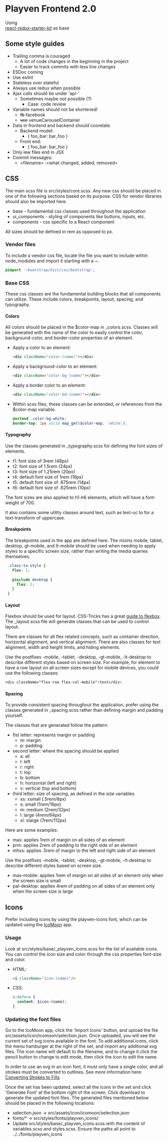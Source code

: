 # Playven Frontend 2.0
 Using  
[react-redux-starter-kit](https://github.com/davezuko/react-redux-starter-kit) as base  

## Some style guides
- Trailing comma is couraged
  - A lot of code changes in the beginning in the project
  - Easier to track commits with less line changes
- ESDoc coming
- Use eslint
- Stateless over stateful
- Always use redux when possible
- Ajax calls should be under 'api-'
  - Sometimes maybe not possible (?)
    - Case: code review
- Variable names should not be shortened!
  - ~~fb~~ facebook
  - ~~vcc~~ venueCarouselContainer
- Data in frontend and backend should coorelate
  - Backend model:
    - { foo_bar: bar_foo }
  - Front end:
    - { foo_bar: bar_foo }
- Only iew files end in JSX
- Commit messages:
  - \<filename> :<what changed, added, removed>    

## CSS

The main scss file is src/styles/core.scss. Any new css should be placed in one of the following sections based on its purpose. CSS for vendor libraries should also be imported here. 
  
* base - fundamental css classes used throughout the application
* ui_components - styling of components like buttons, inputs, etc. 
* components - css specific to a React component

All sizes should be defined in rem as opposed to px. 

### Vendor files

To include a vendor css file, locate the file you want to include within node_modules and import it starting with a ~. 
```scss
@import '~bootstrap/dist/css/bootstrap';
```

### Base CSS

These css classes are the fundamental building blocks that all components can utilize. These include colors, breakpoints, layout, spacing, and typography. 

#### Colors 

All colors should be placed in the $color-map in _colors.scss. Classes will be generated with the name of the color to easily control the color, background-color, and border-color properties of an element. 

* Apply a color to an element:
  ```html
  <div className="color-(name)"></div>
  ```

* Apply a background-color to an element:
  ```html
  <div className="color-bg-(name)"></div>
  ```

* Apply a border color to an element:
  ```html
  <div className="color-bd-(name)"></div>
  ```
  
* Within scss files, these classes can be extended, or references from the $color-map variable. 
  ```scss
  @extend .color-bg-white;
  border-top: 2px solid map_get($color-map, 'white');
  ```

#### Typography

Use the classes generated in _typography.scss for defining the font sizes of elements. 

- t1: font size of 3rem (48px)
- t2: font size of 1.5rem (24px)
- t3: font size of 1.25rem (20px)
- t4: default font size of 1rem (16px)
- t5: default font size of .875rem (14px)
- t6: default font size of .625rem (10px)

The font sizes are also applied to h1-h6 elements, which will have a font-weight of 700.

It also contains some utility classes around text, such as text-uc to for a text-transform of uppercase.

#### Breakpoints

The breakpoints used in the app are defined here. The mixins mobile, tablet, desktop, gt-mobile, and lt-mobile should be used when needing to apply styles to a specific screen size, rather than writing the media queries themselves.  
 
 ```scss
  .class-to-style {
    flex: 1;
  
    @include desktop {
      flex: 2;
    }
  }
  ```

#### Layout

Flexbox should be used for layout. CSS-Tricks has a great [guide to flexbox](https://css-tricks.com/snippets/css/a-guide-to-flexbox/). The _layout.scss file will generate classes that can be used to control layout. 

There are classes for all flex related concepts, such as container direction, horizontal alignment, and vertical alignment. There are also classes for text alignment, width and height limits, and hiding elements. 

Use the postfixes -mobile, -tablet, -desktop, -gt-mobile, -lt-desktop to describe different styles based on screen size. For example, for element to have a row layout on all screen sizes except for mobile devices, you could use the following classes: 

```scss
<div className="flex-row flex-col-mobile">text</div>
```

#### Spacing
 
To provide consistent spacing throughout the application, prefer using the classes generated in _spacing.scss rather than defining margin and padding yourself. 

The classes that are generated follow the pattern:
- fist letter: represents margin or padding
  - m: margin
  - p: padding
- second letter: where the spacing should be applied
  - a:  all
  - l: left
  - r: right
  - t: top
  - b: bottom
  - h: horizontal (left and right)
  - v: vertical (top and bottom)
- third letter: size of spacing, as defined in the size variables
  - xs: xsmall (.5rem/8px)
  - s: small (1rem/16px)
  - m: medium (2rem/32px)
  - l: large (4rem/64px)
  - xl: xlarge (7rem/112px)

Here are some examples:
- mas: applies 1rem of margin on all sides of an element
- prm: applies 2rem of padding to the right side of an element
- mhxs: applies .5rem of margin to the left and right side of an element 

Use the postfixes -mobile, -tablet, -desktop, -gt-mobile, -lt-desktop to describe different styles based on screen size.
- mas-mobile: applies 1rem of margin on all sides of an element only when the screen size is small
- pal-desktop: applies 4rem of padding on all sides of an element only when the screen size is large

## Icons

Prefer including icons by using the playven-icons font, which can be updated using the [IcoMoon](https://icomoon.io/) app. 

### Usage 

Look at src/styles/base/_playven_icons.scss for the list of available icons. You can control the icon size and color through the css properties font-size and color. 

* HTML:
  ```html
  <i className="icon-(name)"/>
  ```
* CSS:
  ```scss
  &:before {
    content: $icon-(name);
  }
  ```

### Updating the font files

Go to the IcoMoon app, click the 'Import Icons' button, and upload the file src/assets/icon/icomoon/selection.json. Once uploaded, you will see the current set of svg icons available in the font. To add additional icons, click the menu hamburger at the right of the set, and import any additional svg files. The icon name will default to the filename, and to change it click the pencil button to change to edit mode, then click the icon to edit the name.  

In order to use an svg in an icon font, it must only have a single color, and all strokes must be converted to outlines. See more information here: [Converting Strokes to Fills](https://icomoon.io/#docs/stroke-to-fill)

Once the set has been updated, select all the icons in the set and click 'Generate Font' at the bottom right of the screen. Click download to generate the updated font files. The generated files mentioned below should be placed in the following locations: 

* selection.json -> src/assets/icon/icomoon/selection.json
* fonts/* -> src/styles/fonts/playven_icons/
* Update src/styles/base/_playven_icons.scss with the content of variables.scss and styles.scss. Ensure the paths all point to ../../fonts/playven_icons
